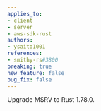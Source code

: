 ```yaml
---
applies_to:
- client
- server
- aws-sdk-rust
authors:
- ysaito1001
references:
- smithy-rs#3800
breaking: true
new_feature: false
bug_fix: false
---
```

Upgrade MSRV to Rust 1.78.0.
